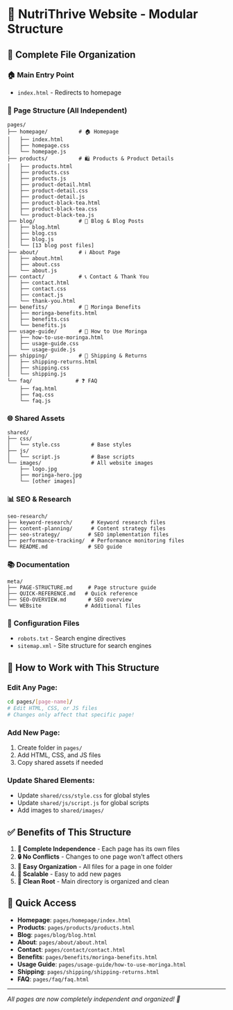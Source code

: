 # 🌿 NutriThrive Website - Modular Structure

## 📁 **Complete File Organization**

### 🏠 **Main Entry Point**
- `index.html` - Redirects to homepage

### 📄 **Page Structure** (All Independent)
```
pages/
├── homepage/          # 🏠 Homepage
│   ├── index.html
│   ├── homepage.css
│   └── homepage.js
├── products/          # 🛍️ Products & Product Details
│   ├── products.html
│   ├── products.css
│   ├── products.js
│   ├── product-detail.html
│   ├── product-detail.css
│   ├── product-detail.js
│   ├── product-black-tea.html
│   ├── product-black-tea.css
│   └── product-black-tea.js
├── blog/              # 📝 Blog & Blog Posts
│   ├── blog.html
│   ├── blog.css
│   ├── blog.js
│   └── [13 blog post files]
├── about/             # ℹ️ About Page
│   ├── about.html
│   ├── about.css
│   └── about.js
├── contact/           # 📞 Contact & Thank You
│   ├── contact.html
│   ├── contact.css
│   ├── contact.js
│   └── thank-you.html
├── benefits/          # 💪 Moringa Benefits
│   ├── moringa-benefits.html
│   ├── benefits.css
│   └── benefits.js
├── usage-guide/       # 📖 How to Use Moringa
│   ├── how-to-use-moringa.html
│   ├── usage-guide.css
│   └── usage-guide.js
├── shipping/          # 🚚 Shipping & Returns
│   ├── shipping-returns.html
│   ├── shipping.css
│   └── shipping.js
└── faq/              # ❓ FAQ
    ├── faq.html
    ├── faq.css
    └── faq.js
```

### 🌐 **Shared Assets**
```
shared/
├── css/
│   └── style.css          # Base styles
├── js/
│   └── script.js          # Base scripts
└── images/                # All website images
    ├── logo.jpg
    ├── moringa-hero.jpg
    └── [other images]
```

### 📊 **SEO & Research**
```
seo-research/
├── keyword-research/      # Keyword research files
├── content-planning/      # Content strategy files
├── seo-strategy/         # SEO implementation files
├── performance-tracking/  # Performance monitoring files
└── README.md             # SEO guide
```

### 📚 **Documentation**
```
meta/
├── PAGE-STRUCTURE.md     # Page structure guide
├── QUICK-REFERENCE.md   # Quick reference
├── SEO-OVERVIEW.md       # SEO overview
└── WEBsite              # Additional files 
```

### 🔧 **Configuration Files**
- `robots.txt` - Search engine directives
- `sitemap.xml` - Site structure for search engines

## 🚀 **How to Work with This Structure**

### **Edit Any Page:**
```bash
cd pages/[page-name]/
# Edit HTML, CSS, or JS files
# Changes only affect that specific page!
```

### **Add New Page:**
1. Create folder in `pages/`
2. Add HTML, CSS, and JS files
3. Copy shared assets if needed

### **Update Shared Elements:**
- Update `shared/css/style.css` for global styles
- Update `shared/js/script.js` for global scripts
- Add images to `shared/images/`

## ✅ **Benefits of This Structure**

1. **🎯 Complete Independence** - Each page has its own files
2. **🔒 No Conflicts** - Changes to one page won't affect others
3. **📁 Easy Organization** - All files for a page in one folder
4. **🚀 Scalable** - Easy to add new pages
5. **🧹 Clean Root** - Main directory is organized and clean

## 📍 **Quick Access**

- **Homepage**: `pages/homepage/index.html`
- **Products**: `pages/products/products.html`
- **Blog**: `pages/blog/blog.html`
- **About**: `pages/about/about.html`
- **Contact**: `pages/contact/contact.html`
- **Benefits**: `pages/benefits/moringa-benefits.html`
- **Usage Guide**: `pages/usage-guide/how-to-use-moringa.html`
- **Shipping**: `pages/shipping/shipping-returns.html`
- **FAQ**: `pages/faq/faq.html`

---
*All pages are now completely independent and organized! 🎉*
